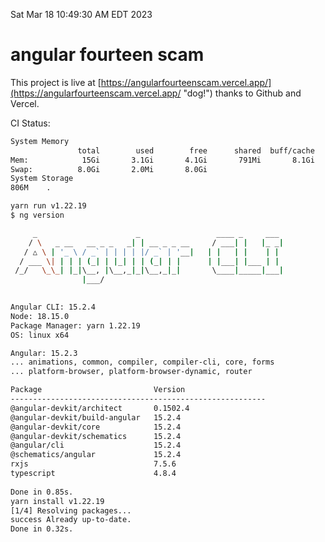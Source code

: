 Sat Mar 18 10:49:30 AM EDT 2023

# angular fourteen scam


This project is live at [https://angularfourteenscam.vercel.app/](https://angularfourteenscam.vercel.app/ "dog!") thanks to Github and Vercel.

CI Status: 

```bash
System Memory
               total        used        free      shared  buff/cache   available
Mem:            15Gi       3.1Gi       4.1Gi       791Mi       8.1Gi        11Gi
Swap:          8.0Gi       2.0Mi       8.0Gi
System Storage
806M	.
```
```bash
yarn run v1.22.19
$ ng version

     _                      _                 ____ _     ___
    / \   _ __   __ _ _   _| | __ _ _ __     / ___| |   |_ _|
   / △ \ | '_ \ / _` | | | | |/ _` | '__|   | |   | |    | |
  / ___ \| | | | (_| | |_| | | (_| | |      | |___| |___ | |
 /_/   \_\_| |_|\__, |\__,_|_|\__,_|_|       \____|_____|___|
                |___/
    

Angular CLI: 15.2.4
Node: 18.15.0
Package Manager: yarn 1.22.19
OS: linux x64

Angular: 15.2.3
... animations, common, compiler, compiler-cli, core, forms
... platform-browser, platform-browser-dynamic, router

Package                         Version
---------------------------------------------------------
@angular-devkit/architect       0.1502.4
@angular-devkit/build-angular   15.2.4
@angular-devkit/core            15.2.4
@angular-devkit/schematics      15.2.4
@angular/cli                    15.2.4
@schematics/angular             15.2.4
rxjs                            7.5.6
typescript                      4.8.4
    
Done in 0.85s.
yarn install v1.22.19
[1/4] Resolving packages...
success Already up-to-date.
Done in 0.32s.
```
